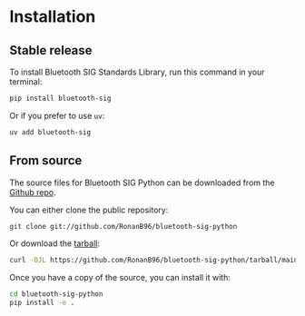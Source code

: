# Installation

## Stable release

To install Bluetooth SIG Standards Library, run this command in your terminal:

```sh
pip install bluetooth-sig
```

Or if you prefer to use `uv`:

```sh
uv add bluetooth-sig
```

## From source

The source files for Bluetooth SIG Python can be downloaded from the [Github repo](https://github.com/RonanB96/bluetooth-sig-python).

You can either clone the public repository:

```sh
git clone git://github.com/RonanB96/bluetooth-sig-python
```

Or download the [tarball](https://github.com/RonanB96/bluetooth-sig-python/tarball/main):

```sh
curl -OJL https://github.com/RonanB96/bluetooth-sig-python/tarball/main
```

Once you have a copy of the source, you can install it with:

```sh
cd bluetooth-sig-python
pip install -e .
```
